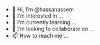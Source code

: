 - 👋 Hi, I’m @hassanassem
- 👀 I’m interested in ...
- 🌱 I’m currently learning ...
- 💞️ I’m looking to collaborate on ...
- 📫 How to reach me ...

<!---
hassanassem/hassanassem is a ✨ special ✨ repository because its `README.md` (this file) appears on your GitHub profile.
You can click the Preview link to take a look at your changes.
--->
